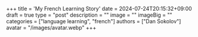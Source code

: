 +++
title = 'My French Learning Story'
date = 2024-07-24T20:15:32+09:00
draft = true
type = "post"
description = ""
image = ""
imageBig = ""
categories = ["language learning", "french"]
authors = ["Dan Sokolov"]
avatar = "/images/avatar.webp"
+++